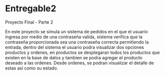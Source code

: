 # Entregable2
Proyecto Final - Parte 2

En este proyecto se simula un sistema de pedidos en el que el usuario ingresa por medio de una contraseña valida, sistema verifica que la contraseña proporcionada sea una contraseña correcta permitiendo la entrada, dentro del sistema el usuario podra visualizar dos opciones productos y ordenes, en productos se desplegaran todos los productos que existen en la base de datos y tambien se podra agregar el producto deseado a las ordenes.
Desde ordenes, se podran visualizar el detalle de estas asi como su estado.
